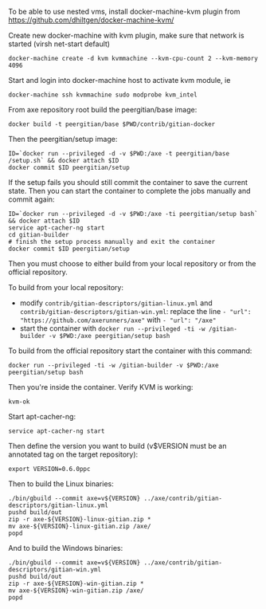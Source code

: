 To be able to use nested vms, install docker-machine-kvm plugin from https://github.com/dhiltgen/docker-machine-kvm/

Create new docker-machine with kvm plugin, make sure that network is started (virsh net-start default)

	docker-machine create -d kvm kvmmachine --kvm-cpu-count	2 --kvm-memory 4096

Start and login into docker-machine host to activate kvm module, ie

	docker-machine ssh kvmmachine sudo modprobe kvm_intel

From axe repository root build the peergitian/base image:

    docker build -t peergitian/base $PWD/contrib/gitian-docker

Then the peergitian/setup image:

    ID=`docker run --privileged -d -v $PWD:/axe -t peergitian/base /setup.sh` && docker attach $ID
    docker commit $ID peergitian/setup

If the setup fails you should still commit the container to save the current state. Then you can start the container to complete the jobs manually and commit again:

    ID=`docker run --privileged -d -v $PWD:/axe -ti peergitian/setup bash` && docker attach $ID
    service apt-cacher-ng start
    cd gitian-builder
    # finish the setup process manually and exit the container
    docker commit $ID peergitian/setup


Then you must choose to either build from your local repository or from the official repository.

To build from your local repository:

* modify `contrib/gitian-descriptors/gitian-linux.yml` and `contrib/gitian-descriptors/gitian-win.yml`: replace the line `- "url": "https://github.com/axerunners/axe"` with `- "url": "/axe"`
* start the container with `docker run --privileged -ti -w /gitian-builder -v $PWD:/axe peergitian/setup bash`

To build from the official repository start the container with this command:

    docker run --privileged -ti -w /gitian-builder -v $PWD:/axe peergitian/setup bash

Then you're inside the container. Verify KVM is working:

    kvm-ok

Start apt-cacher-ng:

    service apt-cacher-ng start

Then define the version you want to build (v$VERSION must be an annotated tag on the target repository):

    export VERSION=0.6.0ppc

Then to build the Linux binaries:

    ./bin/gbuild --commit axe=v${VERSION} ../axe/contrib/gitian-descriptors/gitian-linux.yml
    pushd build/out
    zip -r axe-${VERSION}-linux-gitian.zip *
    mv axe-${VERSION}-linux-gitian.zip /axe/
    popd

And to build the Windows binaries:

    ./bin/gbuild --commit axe=v${VERSION} ../axe/contrib/gitian-descriptors/gitian-win.yml
    pushd build/out
    zip -r axe-${VERSION}-win-gitian.zip *
    mv axe-${VERSION}-win-gitian.zip /axe/
    popd
